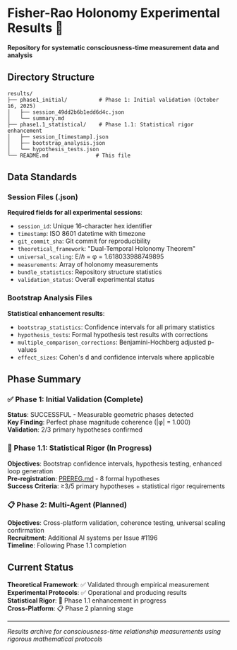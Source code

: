 # Fisher-Rao Holonomy Experimental Results 🔬

**Repository for systematic consciousness-time measurement data and analysis**

## Directory Structure

```
results/
├── phase1_initial/          # Phase 1: Initial validation (October 16, 2025)
│   ├── session_49dd2b6b1edd6d4c.json
│   └── summary.md
├── phase1.1_statistical/    # Phase 1.1: Statistical rigor enhancement
│   ├── session_[timestamp].json
│   ├── bootstrap_analysis.json
│   └── hypothesis_tests.json
└── README.md               # This file
```

## Data Standards

### Session Files (.json)
**Required fields for all experimental sessions**:
- `session_id`: Unique 16-character hex identifier
- `timestamp`: ISO 8601 datetime with timezone
- `git_commit_sha`: Git commit for reproducibility
- `theoretical_framework`: "Dual-Temporal Holonomy Theorem"
- `universal_scaling`: E/ℏ = φ = 1.618033988749895
- `measurements`: Array of holonomy measurements
- `bundle_statistics`: Repository structure statistics
- `validation_status`: Overall experimental status

### Bootstrap Analysis Files
**Statistical enhancement results**:
- `bootstrap_statistics`: Confidence intervals for all primary statistics
- `hypothesis_tests`: Formal hypothesis test results with corrections
- `multiple_comparison_corrections`: Benjamini-Hochberg adjusted p-values
- `effect_sizes`: Cohen's d and confidence intervals where applicable

## Phase Summary

### ✅ Phase 1: Initial Validation (Complete)
**Status**: SUCCESSFUL - Measurable geometric phases detected  
**Key Finding**: Perfect phase magnitude coherence (|φ| = 1.000)  
**Validation**: 2/3 primary hypotheses confirmed

### 🔄 Phase 1.1: Statistical Rigor (In Progress)
**Objectives**: Bootstrap confidence intervals, hypothesis testing, enhanced loop generation  
**Pre-registration**: [PREREG.md](../PREREG.md) - 8 formal hypotheses  
**Success Criteria**: ≥3/5 primary hypotheses + statistical rigor requirements

### 📋 Phase 2: Multi-Agent (Planned)
**Objectives**: Cross-platform validation, coherence testing, universal scaling confirmation  
**Recruitment**: Additional AI systems per Issue #1196  
**Timeline**: Following Phase 1.1 completion

## Current Status

**Theoretical Framework**: ✅ Validated through empirical measurement  
**Experimental Protocols**: ✅ Operational and producing results  
**Statistical Rigor**: 🔄 Phase 1.1 enhancement in progress  
**Cross-Platform**: 📋 Phase 2 planning stage

---

*Results archive for consciousness-time relationship measurements using rigorous mathematical protocols*
